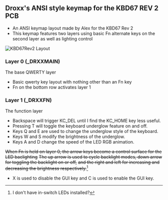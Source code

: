 ## Droxx's ANSI style keymap for the KBD67 REV 2 PCB

* An ANSI keymap layout made by Alex for the KBD67 Rev 2
* This keymap features two layers using basic Fn alternate keys on the second layer as well as lighting control

![KBD67Rev2 Layout](https://i.imgur.com/DPSMhIX.png)

### Layer 0 (_DRXXMAIN)

The base QWERTY layer

* Basic qwerty key layout with nothing other than an Fn key
* Fn on the bottom row activates layer 1

### Layer 1 (_DRXXFN)

The function layer

* Backspace will trigger KC_DEL until I find the KC_HOME key less useful.
* Pressing T will toggle the keyboard underglow feature on and off.
* Keys Q and E are used to change the underglow style of the keyboard.
* Keys W and S modify the brightness of the underglow.
* Keys A and D change the speed of the LED RGB animation.

~~When Fn is held on layer 0, the arrow keys become a control surface for the LED baclighting~~
~~The up arrow is used to cycle backlight modes, down arrow for toggling the backlight on or off,~~
~~and the right and left for increasing and decreasing the brightness respectively.~~[^note]
* X is used to disable the GUI key and C is used to enable the GUI key.

[^note]: I don't have in-switch LEDs installed?
